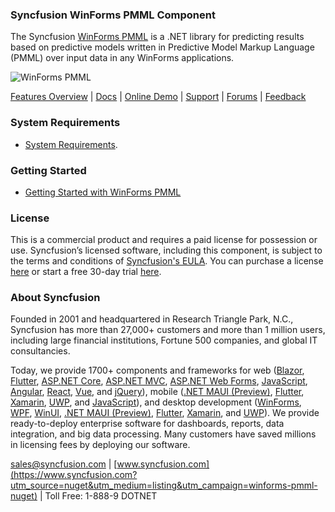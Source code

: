 ### Syncfusion WinForms PMML Component
The Syncfusion [WinForms PMML](https://www.syncfusion.com/products/data-science/predictive-analytics?utm_source=nuget&utm_medium=listing&utm_campaign=winforms-pmml-nuget) is a .NET library for predicting results based on predictive models written in Predictive Model Markup Language (PMML) over input data in any WinForms applications.

![WinForms PMML](https://cdn.syncfusion.com/nuget-readme/winforms/winforms-predictive-analysis.png)

[Features Overview](https://www.syncfusion.com/products/data-science/predictive-analytics?utm_source=nuget&utm_medium=listing&utm_campaign=winforms-pmml-nuget) | [Docs](https://help.syncfusion.com/predictive-analytics?utm_source=nuget&utm_medium=listing&utm_campaign=winforms-pmml-nuget) | [Online Demo](https://github.com/syncfusion/winforms-demos?utm_source=nuget&utm_medium=listing&utm_campaign=winforms-pmml-nuget) | [Support](https://www.syncfusion.com/support/directtrac/incidents/newincident?utm_source=nuget&utm_medium=listing&utm_campaign=winforms-pmml-nuget) | [Forums](https://www.syncfusion.com/forums/windowsforms?utm_source=nuget&utm_medium=listing&utm_campaign=winforms-pmml-nuget) | [Feedback](https://www.syncfusion.com/feedback/winforms?utm_source=nuget&utm_medium=listing&utm_campaign=winforms-pmml-nuget)

### System Requirements

* [System Requirements](https://help.syncfusion.com/file-formats/installation-and-upgrade/system-requirements?utm_source=nuget&utm_medium=listing&utm_campaign=winforms-pmml-nuget).

### Getting Started

* [Getting Started with WinForms PMML](https://help.syncfusion.com/predictive-analytics?utm_source=nuget&utm_medium=listing&utm_campaign=winforms-pmml-nuget)

### License

This is a commercial product and requires a paid license for possession or use. Syncfusion’s licensed software, including this component, is subject to the terms and conditions of [Syncfusion's EULA](https://www.syncfusion.com/eula/es/?utm_source=nuget&utm_medium=listing&utm_campaign=winforms-pmml-nuget). You can purchase a license [here](https://www.syncfusion.com/sales/products?utm_source=nuget&utm_medium=listing&utm_campaign=winforms-pmml-nuget) or start a free 30-day trial [here](https://www.syncfusion.com/account/manage-trials/start-trials?utm_source=nuget&utm_medium=listing&utm_campaign=winforms-pmml-nuget).

### About Syncfusion

Founded in 2001 and headquartered in Research Triangle Park, N.C., Syncfusion has more than 27,000+ customers and more than 1 million users, including large financial institutions, Fortune 500 companies, and global IT consultancies.
 
Today, we provide 1700+ components and frameworks for web ([Blazor](https://www.syncfusion.com/blazor-components?utm_source=nuget&utm_medium=listing&utm_campaign=winforms-pmml-nuget), [Flutter](https://www.syncfusion.com/flutter-widgets?utm_source=nuget&utm_medium=listing&utm_campaign=winforms-pmml-nuget), [ASP.NET Core](https://www.syncfusion.com/aspnet-core-ui-controls?utm_source=nuget&utm_medium=listing&utm_campaign=winforms-pmml-nuget), [ASP.NET MVC](https://www.syncfusion.com/aspnet-mvc-ui-controls?utm_source=nuget&utm_medium=listing&utm_campaign=winforms-pmml-nuget), [ASP.NET Web Forms](https://www.syncfusion.com/jquery/aspnet-webforms-ui-controls?utm_source=nuget&utm_medium=listing&utm_campaign=winforms-pmml-nuget), [JavaScript](https://www.syncfusion.com/javascript-ui-controls?utm_source=nuget&utm_medium=listing&utm_campaign=winforms-pmml-nuget), [Angular](https://www.syncfusion.com/angular-ui-components?utm_source=nuget&utm_medium=listing&utm_campaign=winforms-pmml-nuget), [React](https://www.syncfusion.com/react-ui-components?utm_source=nuget&utm_medium=listing&utm_campaign=winforms-pmml-nuget), [Vue](https://www.syncfusion.com/vue-ui-components?utm_source=nuget&utm_medium=listing&utm_campaign=winforms-pmml-nuget), and [jQuery](https://www.syncfusion.com/jquery-ui-widgets?utm_source=nuget&utm_medium=listing&utm_campaign=winforms-pmml-nuget)), mobile ([.NET MAUI (Preview)](https://www.syncfusion.com/maui-controls?utm_source=nuget&utm_medium=listing&utm_campaign=winforms-pmml-nuget), [Flutter](https://www.syncfusion.com/flutter-widgets?utm_source=nuget&utm_medium=listing&utm_campaign=winforms-pmml-nuget), [Xamarin](https://www.syncfusion.com/xamarin-ui-controls?utm_source=nuget&utm_medium=listing&utm_campaign=winforms-pmml-nuget), [UWP](https://www.syncfusion.com/uwp-ui-controls?utm_source=nuget&utm_medium=listing&utm_campaign=winforms-pmml-nuget), and [JavaScript](https://www.syncfusion.com/javascript-ui-controls?utm_source=nuget&utm_medium=listing&utm_campaign=winforms-pmml-nuget)), and desktop development ([WinForms](https://www.syncfusion.com/winforms-ui-controls?utm_source=nuget&utm_medium=listing&utm_campaign=winforms-pmml-nuget), [WPF](https://www.syncfusion.com/wpf-controls?utm_source=nuget&utm_medium=listing&utm_campaign=winforms-pmml-nuget), [WinUI](https://www.syncfusion.com/winui-controls?utm_source=nuget&utm_medium=listing&utm_campaign=winforms-pmml-nuget), [.NET MAUI (Preview)](https://www.syncfusion.com/maui-controls?utm_source=nuget&utm_medium=listing&utm_campaign=winforms-pmml-nuget), [Flutter](https://www.syncfusion.com/flutter-widgets?utm_source=nuget&utm_medium=listing&utm_campaign=winforms-pmml-nuget), [Xamarin](https://www.syncfusion.com/xamarin-ui-controls?utm_source=nuget&utm_medium=listing&utm_campaign=winforms-pmml-nuget), and [UWP](https://www.syncfusion.com/uwp-ui-controls?utm_source=nuget&utm_medium=listing&utm_campaign=winforms-pmml-nuget)). We provide ready-to-deploy enterprise software for dashboards, reports, data integration, and big data processing. Many customers have saved millions in licensing fees by deploying our software.

[sales@syncfusion.com](mailto:sales@syncfusion.com?Subject=Syncfusion%20WinForms%20PMML-%20NuGet) | [www.syncfusion.com](https://www.syncfusion.com?utm_source=nuget&utm_medium=listing&utm_campaign=winforms-pmml-nuget) | Toll Free: 1-888-9 DOTNET
